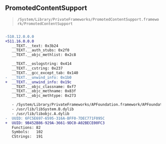 ## PromotedContentSupport

> `/System/Library/PrivateFrameworks/PromotedContentSupport.framework/PromotedContentSupport`

```diff

-510.12.0.0.0
+511.16.0.0.0
   __TEXT.__text: 0x3b24
   __TEXT.__auth_stubs: 0x2f0
   __TEXT.__objc_methlist: 0x2c8

   __TEXT.__oslogstring: 0x414
   __TEXT.__cstring: 0x237
   __TEXT.__gcc_except_tab: 0x140
-  __TEXT.__unwind_info: 0x1b0
+  __TEXT.__unwind_info: 0x19c
   __TEXT.__objc_classname: 0xf7
   __TEXT.__objc_methname: 0x83f
   __TEXT.__objc_methtype: 0x273

   - /System/Library/PrivateFrameworks/APFoundation.framework/APFoundation
   - /usr/lib/libSystem.B.dylib
   - /usr/lib/libobjc.A.dylib
-  UUID: 6FC5E697-6595-316A-BFF0-7DEC771F095C
+  UUID: 9B452B86-929A-3661-9DC0-A02BECE00FC3
   Functions: 82
   Symbols:   102
   CStrings:  191

```
